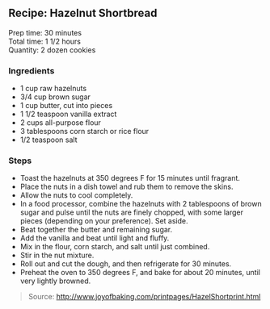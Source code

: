 ## Recipe: Hazelnut Shortbread
Prep time: 30 minutes  
Total time: 1 1/2 hours  
Quantity: 2 dozen cookies  

### Ingredients
 - 1 cup raw hazelnuts
 - 3/4 cup brown sugar
 - 1 cup butter, cut into pieces
 - 1 1/2 teaspoon vanilla extract
 - 2 cups all-purpose flour
 - 3 tablespoons corn starch or rice flour
 - 1/2 teaspoon salt

### Steps
 - Toast the hazelnuts at 350 degrees F for 15 minutes until fragrant.
 - Place the nuts in a dish towel and rub them to remove the skins.
 - Allow the nuts to cool completely.
 - In a food processor, combine the hazelnuts with 2 tablespoons of brown sugar and pulse until the nuts are finely chopped, with some larger pieces (depending on your preference). Set aside.
 - Beat together the butter and remaining sugar.
 - Add the vanilla and beat until light and fluffy.
 - Mix in the flour, corn starch, and salt until just combined.
 - Stir in the nut mixture.
 - Roll out and cut the dough, and then refrigerate for 30 minutes.
 - Preheat the oven to 350 degrees F, and bake for about 20 minutes, until very lightly browned.

> Source: http://www.joyofbaking.com/printpages/HazelShortprint.html